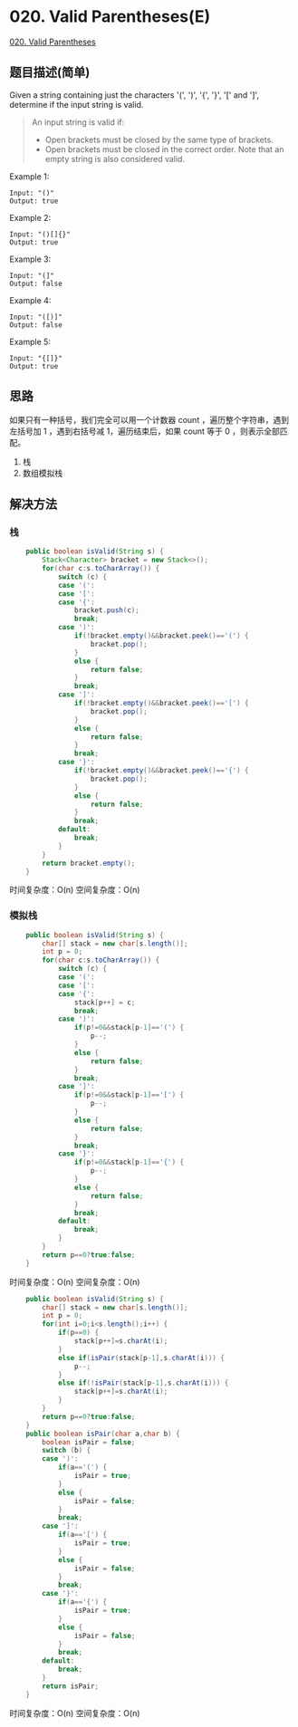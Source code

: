 # 020. Valid Parentheses(E)
[020. Valid Parentheses](https://leetcode-cn.com/problems/valid-parentheses/)

## 题目描述(简单)

Given a string containing just the characters '(', ')', '{', '}', '[' and ']', determine if the input string is valid.

> An input string is valid if:
> - Open brackets must be closed by the same type of brackets.
> - Open brackets must be closed in the correct order.
Note that an empty string is also considered valid.

Example 1:
```
Input: "()"
Output: true
```
Example 2:
```
Input: "()[]{}"
Output: true
```
Example 3:
```
Input: "(]"
Output: false
```
Example 4:
```
Input: "([)]"
Output: false
```
Example 5:
```
Input: "{[]}"
Output: true
```

## 思路

如果只有一种括号，我们完全可以用一个计数器 count ，遍历整个字符串，遇到左括号加 1 ，遇到右括号减 1，遍历结束后，如果 count 等于 0 ，则表示全部匹配。

1. 栈
2. 数组模拟栈

## 解决方法

### 栈


```java
	public boolean isValid(String s) {
		Stack<Character> bracket = new Stack<>();
		for(char c:s.toCharArray()) {
			switch (c) {
			case '(':
			case '[':
			case '{':
				bracket.push(c);
				break;
			case ')':
				if(!bracket.empty()&&bracket.peek()=='(') {
					bracket.pop();
				}
				else {
					return false;
				}
				break;
			case ']':
				if(!bracket.empty()&&bracket.peek()=='[') {
					bracket.pop();
				}
				else {
					return false;
				}
				break;
			case '}':
				if(!bracket.empty()&&bracket.peek()=='{') {
					bracket.pop();
				}
				else {
					return false;
				}
				break;
			default:
				break;
			}
		}
		return bracket.empty();
	}
```
时间复杂度：O(n)
空间复杂度：O(n)

### 模拟栈


```java
	public boolean isValid(String s) {
        char[] stack = new char[s.length()];
        int p = 0;
        for(char c:s.toCharArray()) {
			switch (c) {
			case '(':
			case '[':
			case '{':
				stack[p++] = c;
				break;
			case ')':
				if(p!=0&&stack[p-1]=='(') {
					p--;
				}
				else {
					return false;
				}
				break;
			case ']':
				if(p!=0&&stack[p-1]=='[') {
					p--;
				}
				else {
					return false;
				}
				break;
			case '}':
				if(p!=0&&stack[p-1]=='{') {
					p--;
				}
				else {
					return false;
				}
				break;
			default:
				break;
			}
		}
        return p==0?true:false;
    }
```
时间复杂度：O(n)
空间复杂度：O(n)



```java
    public boolean isValid(String s) {
        char[] stack = new char[s.length()];
        int p = 0;
        for(int i=0;i<s.length();i++) {
        	if(p==0) {
        		stack[p++]=s.charAt(i);
        	}
        	else if(isPair(stack[p-1],s.charAt(i))) {
        		p--;
        	}
        	else if(!isPair(stack[p-1],s.charAt(i))) {
        		stack[p++]=s.charAt(i);
			}
        }
        return p==0?true:false;
    }
	public boolean isPair(char a,char b) {
		boolean isPair = false;
		switch (b) {
		case ')':
			if(a=='(') {
				isPair = true;
			}
			else {
				isPair = false;
			}
			break;
		case ']':
			if(a=='[') {
				isPair = true;
			}
			else {
				isPair = false;
			}
			break;
		case '}':
			if(a=='{') {
				isPair = true;
			}
			else {
				isPair = false;
			}
			break;
		default:
			break;
		}
		return isPair;
	}
```

时间复杂度：O(n)
空间复杂度：O(n)






